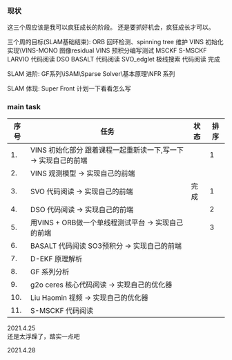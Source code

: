 <!--
 * @Author: Liu Weilong
 * @Date: 2021-04-25 21:00:16
 * @LastEditors: Liu Weilong
 * @LastEditTime: 2021-04-28 20:10:15
 * @Description: 
-->
### 现状
这三个周应该是我可以疯狂成长的阶段。
还是要抓好机会，疯狂成长才可以。

三个周的目标(SLAM基础结束):
ORB 回环检测、spinning tree 维护
VINS 初始化实现\VINS-MONO 图像residual
VINS 预积分编写测试
MSCKF S-MSCKF  LARVIO 代码阅读
DSO BASALT 代码阅读
SVO_edglet 极线搜索 代码阅读 完成

SLAM 进阶:
GF系列\iSAM\Sparse Solver\基本原理\NFR 系列

SLAM 体现:
Super Front 计划一下看看怎么写

### main task

序号|任务|状态|排序
---|---|---|---
1.  |VINS 初始化部分 跟着课程一起重新读一下,写一下 -> 实现自己的前端||1
2.  |VINS 观测模型  -> 实现自己的前端||
3.  |SVO 代码阅读  -> 实现自己的前端|完成|1
4.  |DSO 代码阅读  -> 实现自己的前端||2
5.  |用VINS + ORB做一个单线程测试平台 -> 实现自己的前端||3
6.  |BASALT 代码阅读 SO3预积分 -> 实现自己的前端||
7.  |D-EKF 原理解析||
8.  |GF 系列分析 ||
9.  |g2o ceres 核心代码阅读  -> 实现自己的优化器||
10. |Liu Haomin 视频  -> 实现自己的优化器||
11. |S-MSCKF 代码阅读||

2021.4.25<br>
还是太浮躁了，踏实一点吧

2021.4.28<br>










